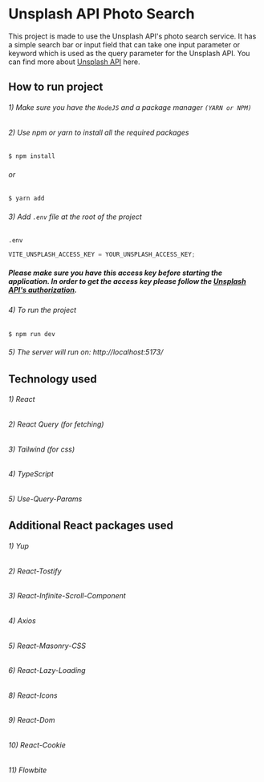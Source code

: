 # Unsplash API Photo Search

This project is made to use the Unsplash API's photo search service. It has a simple search bar or input field that can
take one input parameter or keyword which is used as the query parameter for the Unsplash API. You can find more about
[Unsplash API](https://unsplash.com/documentation) here.

## How to run project

###### 1) Make sure you have the `NodeJS` and a package manager `(YARN or NPM)`

###### 2) Use npm or yarn to install all the required packages

```sh
$ npm install
```

###### or

```sh
$ yarn add
```

###### 3) Add `.env` file at the root of the project

`.env`

```js
VITE_UNSPLASH_ACCESS_KEY = YOUR_UNSPLASH_ACCESS_KEY;
```

##### Please make sure you have this access key before starting the application. In order to get the access key please follow the [Unsplash API's authorization](https://unsplash.com/documentation#user-authentication).

###### 4) To run the project

```sh
$ npm run dev
```

###### 5) The server will run on: http://localhost:5173/

## Technology used

###### 1) React

###### 2) React Query (for fetching)

###### 3) Tailwind (for css)

###### 4) TypeScript

###### 5) Use-Query-Params

## Additional React packages used

###### 1) Yup

###### 2) React-Tostify

###### 3) React-Infinite-Scroll-Component

###### 4) Axios

###### 5) React-Masonry-CSS

###### 6) React-Lazy-Loading

###### 8) React-Icons

###### 9) React-Dom

###### 10) React-Cookie

###### 11) Flowbite

